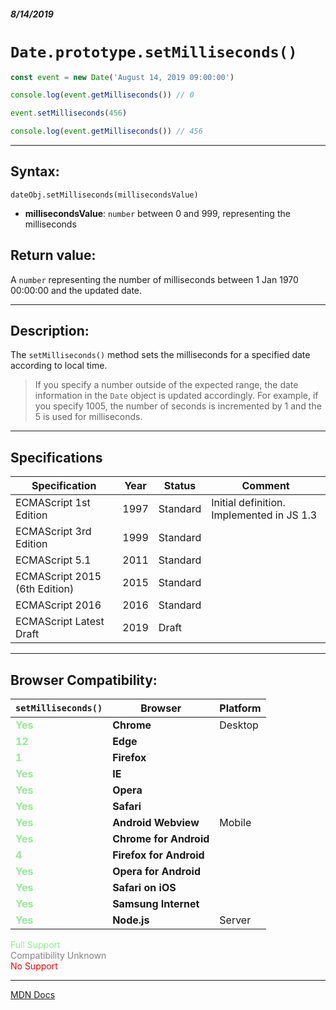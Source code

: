 ##### 8/14/2019
# `Date.prototype.setMilliseconds()`

```js
const event = new Date('August 14, 2019 09:00:00')

console.log(event.getMilliseconds()) // 0

event.setMilliseconds(456)

console.log(event.getMilliseconds()) // 456
```

---

## Syntax:
`dateObj.setMilliseconds(millisecondsValue)`

* **millisecondsValue**: `number` between 0 and 999, representing the milliseconds 

## Return value:
A `number` representing the number of milliseconds between 1 Jan 1970 00:00:00 and the updated date.

---

## Description:
The `setMilliseconds()` method sets the milliseconds for a specified date according to local time.

  > If you specify a number outside of the expected range, the date information in the `Date` object is updated accordingly.  For example, if you specify 1005, the number of seconds is incremented by 1 and the 5 is used for milliseconds.

---

## Specifications
| Specification | Year | Status | Comment |
|---|---|---|---|
| ECMAScript 1st Edition | 1997 | Standard | Initial definition.  Implemented in JS 1.3 |
| ECMAScript 3rd Edition | 1999 | Standard |  |
| ECMAScript 5.1 | 2011 | Standard |  |
| ECMAScript 2015 (6th Edition) | 2015 | Standard |  |
| ECMAScript 2016 | 2016 | Standard |  |
| ECMAScript Latest Draft | 2019 | Draft |  |

---

## Browser Compatibility:
| `setMilliseconds()` | Browser | Platform |
|---|---|---|
| <span style="color: lightgreen">**Yes**</span> | **Chrome** | Desktop | 
| <span style="color: lightgreen">**12**</span> | **Edge** || 
| <span style="color: lightgreen">**1**</span> | **Firefox** || 
| <span style="color: lightgreen">**Yes**</span> | **IE** || 
| <span style="color: lightgreen">**Yes**</span> | **Opera** || 
| <span style="color: lightgreen">**Yes**</span> | **Safari** || 
| <span style="color: lightgreen">**Yes**</span> | **Android Webview** | Mobile | 
| <span style="color: lightgreen">**Yes**</span> | **Chrome for Android** || 
| <span style="color: lightgreen">**4**</span> | **Firefox for Android** || 
| <span style="color: lightgreen">**Yes**</span> | **Opera for Android** || 
| <span style="color: lightgreen">**Yes**</span> | **Safari on iOS** || 
| <span style="color: lightgreen">**Yes**</span> | **Samsung Internet** || 
| <span style="color: lightgreen">**Yes**</span> | **Node.js** | Server | 

<span style="color: lightgreen">Full Support</span>  
<span style="color: grey">Compatibility Unknown</span>  
<span style="color: red">No Support</span>

---

[MDN Docs](https://developer.mozilla.org/en-US/docs/Web/JavaScript/Reference/Global_Objects/Date/setMilliseconds)